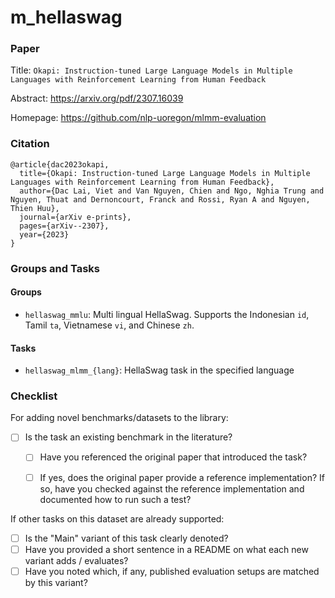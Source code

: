 # m\_hellaswag

### Paper

Title: `Okapi: Instruction-tuned Large Language Models in Multiple Languages with Reinforcement Learning from Human Feedback`

Abstract: https://arxiv.org/pdf/2307.16039

Homepage: https://github.com/nlp-uoregon/mlmm-evaluation


### Citation

```
@article{dac2023okapi,
  title={Okapi: Instruction-tuned Large Language Models in Multiple Languages with Reinforcement Learning from Human Feedback},
  author={Dac Lai, Viet and Van Nguyen, Chien and Ngo, Nghia Trung and Nguyen, Thuat and Dernoncourt, Franck and Rossi, Ryan A and Nguyen, Thien Huu},
  journal={arXiv e-prints},
  pages={arXiv--2307},
  year={2023}
}
```

### Groups and Tasks

#### Groups

* `hellaswag_mmlu`: Multi lingual HellaSwag. Supports the Indonesian `id`, Tamil `ta`, Vietnamese `vi`, and Chinese `zh`.

#### Tasks

* `hellaswag_mlmm_{lang}`: HellaSwag task in the specified language

### Checklist

For adding novel benchmarks/datasets to the library:
* [ ] Is the task an existing benchmark in the literature?
  * [ ] Have you referenced the original paper that introduced the task?
  * [ ] If yes, does the original paper provide a reference implementation? If so, have you checked against the reference implementation and documented how to run such a test?


If other tasks on this dataset are already supported:
* [ ] Is the "Main" variant of this task clearly denoted?
* [ ] Have you provided a short sentence in a README on what each new variant adds / evaluates?
* [ ] Have you noted which, if any, published evaluation setups are matched by this variant?

